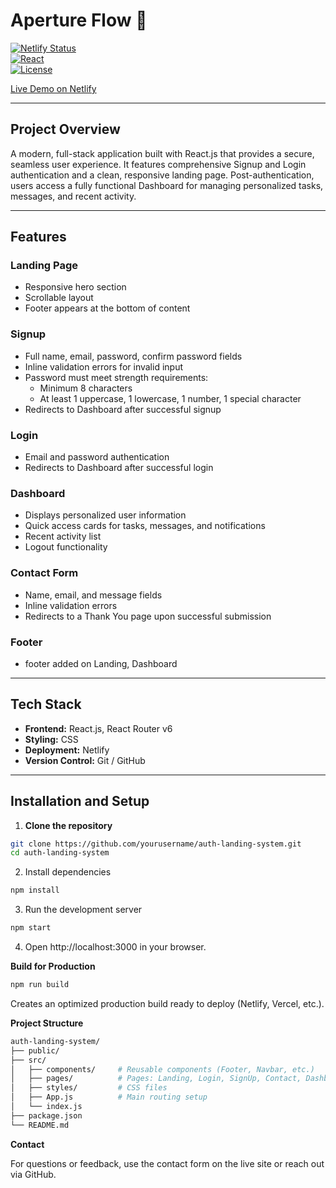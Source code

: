 # Aperture Flow 🚀

[![Netlify Status](https://img.shields.io/netlify/your-netlify-site-id)](https://auth-landing-system.netlify.app/)  
[![React](https://img.shields.io/badge/React-17.0.2-blue)](https://reactjs.org/)  
[![License](https://img.shields.io/badge/License-MIT-green)](LICENSE)

[Live Demo on Netlify]([https://apertureflow.netlify.app/])

---

## **Project Overview**

A modern, full-stack application built with React.js that provides a secure, seamless user experience. It features comprehensive Signup and Login authentication and a clean, responsive landing page. Post-authentication, users access a fully functional Dashboard for managing personalized tasks, messages, and recent activity.

---

## **Features**

### **Landing Page**
- Responsive hero section  
- Scrollable layout  
- Footer appears at the bottom of content  

### **Signup**
- Full name, email, password, confirm password fields  
- Inline validation errors for invalid input  
- Password must meet strength requirements:  
  - Minimum 8 characters  
  - At least 1 uppercase, 1 lowercase, 1 number, 1 special character  
- Redirects to Dashboard after successful signup  

### **Login**
- Email and password authentication  
- Redirects to Dashboard after successful login  

### **Dashboard**
- Displays personalized user information  
- Quick access cards for tasks, messages, and notifications  
- Recent activity list  
- Logout functionality  

### **Contact Form**
- Name, email, and message fields  
- Inline validation errors  
- Redirects to a Thank You page upon successful submission  

### **Footer**
- footer added on Landing, Dashboard

---

## **Tech Stack**

- **Frontend:** React.js, React Router v6  
- **Styling:** CSS  
- **Deployment:** Netlify  
- **Version Control:** Git / GitHub  

---

## **Installation and Setup**

1. **Clone the repository**  
```bash
git clone https://github.com/yourusername/auth-landing-system.git
cd auth-landing-system

```

2. Install dependencies
```bash
npm install

```

3. Run the development server
```bash
npm start

```

4. Open http://localhost:3000 in your browser.

**Build for Production**
```bash
npm run build

```

Creates an optimized production build ready to deploy (Netlify, Vercel, etc.).


**Project Structure**
```bash
auth-landing-system/
├── public/
├── src/
│   ├── components/     # Reusable components (Footer, Navbar, etc.)
│   ├── pages/          # Pages: Landing, Login, SignUp, Contact, Dashboard, Verification, ThankYou
│   ├── styles/         # CSS files
│   ├── App.js          # Main routing setup
│   └── index.js
├── package.json
└── README.md

```


**Contact**

For questions or feedback, use the contact form on the live site or reach out via GitHub.

